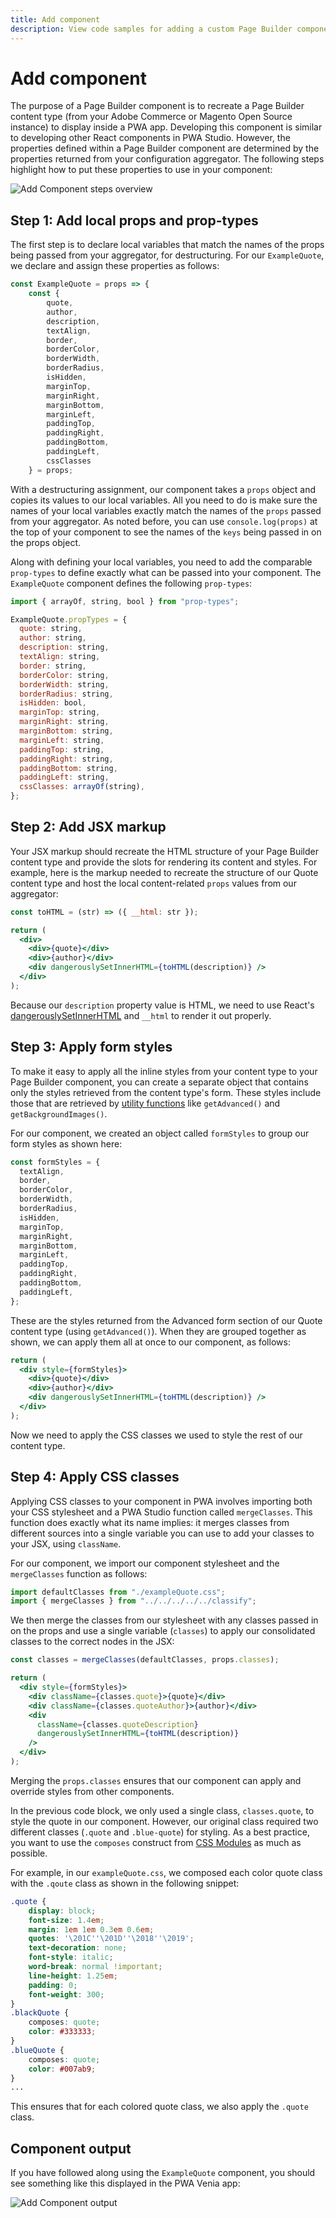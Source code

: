 ```yaml
---
title: Add component
description: View code samples for adding a custom Page Builder component to PWA Studio storefront projects.
---
```


# Add component

The purpose of a Page Builder component is to recreate a Page Builder content type (from your Adobe Commerce or Magento Open Source instance) to display inside a PWA app. Developing this component is similar to developing other React components in PWA Studio. However, the properties defined within a Page Builder component are determined by the properties returned from your configuration aggregator. The following steps highlight how to put these properties to use in your component:

![Add Component steps overview](images/AddComponentSteps.svg)

## Step 1: Add local props and prop-types

The first step is to declare local variables that match the names of the props being passed from your aggregator, for destructuring. For our `ExampleQuote`, we declare and assign these properties as follows:

```js
const ExampleQuote = props => {
    const {
        quote,
        author,
        description,
        textAlign,
        border,
        borderColor,
        borderWidth,
        borderRadius,
        isHidden,
        marginTop,
        marginRight,
        marginBottom,
        marginLeft,
        paddingTop,
        paddingRight,
        paddingBottom,
        paddingLeft,
        cssClasses
    } = props;
```

With a destructuring assignment, our component takes a `props` object and copies its values to our local variables. All you need to do is make sure the names of your local variables exactly match the names of the `props` passed from your aggregator. As noted before, you can use `console.log(props)` at the top of your component to see the names of the `keys` being passed in on the props object.

Along with defining your local variables, you need to add the comparable `prop-types` to define exactly what can be passed into your component. The `ExampleQuote` component defines the following `prop-types`:

```js
import { arrayOf, string, bool } from "prop-types";

ExampleQuote.propTypes = {
  quote: string,
  author: string,
  description: string,
  textAlign: string,
  border: string,
  borderColor: string,
  borderWidth: string,
  borderRadius: string,
  isHidden: bool,
  marginTop: string,
  marginRight: string,
  marginBottom: string,
  marginLeft: string,
  paddingTop: string,
  paddingRight: string,
  paddingBottom: string,
  paddingLeft: string,
  cssClasses: arrayOf(string),
};
```

## Step 2: Add JSX markup

Your JSX markup should recreate the HTML structure of your Page Builder content type and provide the slots for rendering its content and styles. For example, here is the markup needed to recreate the structure of our Quote content type and host the local content-related `props` values from our aggregator:

```jsx
const toHTML = (str) => ({ __html: str });

return (
  <div>
    <div>{quote}</div>
    <div>{author}</div>
    <div dangerouslySetInnerHTML={toHTML(description)} />
  </div>
);
```

Because our `description` property value is HTML, we need to use React's [dangerouslySetInnerHTML][] and `__html` to render it out properly.

## Step 3: Apply form styles

To make it easy to apply all the inline styles from your content type to your Page Builder component, you can create a separate object that contains only the styles retrieved from the content type's form. These styles include those that are retrieved by [utility functions][] like `getAdvanced()` and `getBackgroundImages()`.

For our component, we created an object called `formStyles` to group our form styles as shown here:

```js
const formStyles = {
  textAlign,
  border,
  borderColor,
  borderWidth,
  borderRadius,
  isHidden,
  marginTop,
  marginRight,
  marginBottom,
  marginLeft,
  paddingTop,
  paddingRight,
  paddingBottom,
  paddingLeft,
};
```

These are the styles returned from the Advanced form section of our Quote content type (using `getAdvanced()`). When they are grouped together as shown, we can apply them all at once to our component, as follows:

```jsx
return (
  <div style={formStyles}>
    <div>{quote}</div>
    <div>{author}</div>
    <div dangerouslySetInnerHTML={toHTML(description)} />
  </div>
);
```

Now we need to apply the CSS classes we used to style the rest of our content type.

## Step 4: Apply CSS classes

Applying CSS classes to your component in PWA involves importing both your CSS stylesheet and a PWA Studio function called `mergeClasses`. This function does exactly what its name implies: it merges classes from different sources into a single variable you can use to add your classes to your JSX, using `className`.

For our component, we import our component stylesheet and the `mergeClasses` function as follows:

```js
import defaultClasses from "./exampleQuote.css";
import { mergeClasses } from "../../../../../classify";
```

We then merge the classes from our stylesheet with any classes passed in on the props and use a single variable (`classes`) to apply our consolidated classes to the correct nodes in the JSX:

```jsx
const classes = mergeClasses(defaultClasses, props.classes);

return (
  <div style={formStyles}>
    <div className={classes.quote}>{quote}</div>
    <div className={classes.quoteAuthor}>{author}</div>
    <div
      className={classes.quoteDescription}
      dangerouslySetInnerHTML={toHTML(description)}
    />
  </div>
);
```

Merging the `props.classes` ensures that our component can apply and override styles from other components.

In the previous code block, we only used a single class, `classes.quote`, to style the quote in our component. However, our original class required two different classes (`.quote` and `.blue-quote`) for styling. As a best practice, you want to use the `composes` construct from [CSS Modules][] as much as possible.

For example, in our `exampleQuote.css`, we composed each color quote class with the `.qoute` class as shown in the following snippet:

```css
.quote {
    display: block;
    font-size: 1.4em;
    margin: 1em 1em 0.3em 0.6em;
    quotes: '\201C''\201D''\2018''\2019';
    text-decoration: none;
    font-style: italic;
    word-break: normal !important;
    line-height: 1.25em;
    padding: 0;
    font-weight: 300;
}
.blackQuote {
    composes: quote;
    color: #333333;
}
.blueQuote {
    composes: quote;
    color: #007ab9;
}
...
```

This ensures that for each colored quote class, we also apply the `.quote` class.

## Component output

If you have followed along using the `ExampleQuote` component, you should see something like this displayed in the PWA Venia app:

![Add Component output](images/AddComponentOutput.svg)

[utility functions]: /integrations/pagebuilder/utility-functions/
[css modules]: /guides/general-concepts/css-modules/
[dangerouslysetinnerhtml]: https://reactjs.org/docs/dom-elements.html#dangerouslysetinnerhtml
